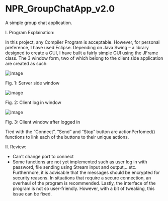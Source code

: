 # NPR_GroupChatApp_v2.0
A simple group chat application.

I. Program Explaination:

In this project, any Compiler Program is acceptable. However, for personal preference, I have used Eclipse. Depending on Java Swing – a library designed to create a GUI, I have built a fairly simple GUI using the JFrame class. The 3 window form, two of which belong to the client side application are created as such:
 

![image](https://user-images.githubusercontent.com/78629757/158971298-3d832d2c-99fe-4eee-be44-f13f9a1c98c9.png)

 
Fig. 1: Server side window
 
  ![image](https://user-images.githubusercontent.com/78629757/158968411-9e7cffb6-007a-428e-ade0-2cc08f4ae91f.png)

 
Fig. 2: Client log in window
 
![image](https://user-images.githubusercontent.com/78629757/158970859-aa995ab4-373b-4860-8945-83153e63e14b.png)

 
Fig. 3: Client window after logged in

Tied with the “Connect”, “Send” and “Stop” button are actionPerfomed() functions to link each of the buttons to their unique actions.

II. Review:
- Can't change port to connect
- Some functions are not yet implemented such as user log in with password, file sending using Stream input and output,…etc. Furthermore, it is advisable that the messages should be encrypted for security reasons. In situations that require a secure connection, an overhaul of the program is recommended. Lastly, the interface of the program is not so user-friendly. However, with a bit of tweaking, this issue can be fixed.

